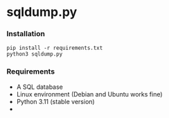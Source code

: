 ﻿# sqldump.py

### Installation
```
pip install -r requirements.txt
python3 sqldump.py
```

### Requirements
- A SQL database
- Linux environment (Debian and Ubuntu works fine)
- Python 3.11 (stable version)
-
